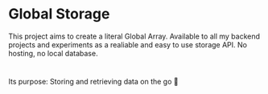 # Global Storage

This project aims to create a literal Global Array. Available to all my backend projects and experiments as a realiable and easy to use storage API. No hosting, no local database.

#

Its purpose: Storing and retrieving data on the go 🤷
